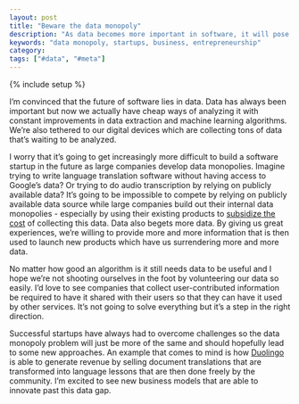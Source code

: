 ```yaml
---
layout: post
title: "Beware the data monopoly"
description: "As data becomes more important in software, it will pose a challenge for startups that do not have access to this data."
keywords: "data monopoly, startups, business, entrepreneurship"
category:
tags: ["#data", "#meta"]
---
```

{% include setup %}
<p>I’m convinced that the future of software lies in data. Data has always been important but now we actually have cheap ways of analyzing it with constant improvements in data extraction and machine learning algorithms. We’re also tethered to our digital devices which are collecting tons of data that’s waiting to be analyzed.</p>

<p>I worry that it’s going to get increasingly more difficult to build a software startup in the future as large companies develop data monopolies. Imagine trying to write language translation software without having access to Google’s data? Or trying to do audio transcription by relying on publicly available data? It’s going to be impossible to compete by relying on publicly available data source while large companies build out their internal data monopolies - especially by using their existing products to <a href="http://www.infoworld.com/t/data-management/google-wants-your-phonemes-539" target="_blank">subsidize the cost</a> of collecting this data. Data also begets more data. By giving us great experiences, we’re willing to provide more and more information that is then used to launch new products which have us surrendering more and more data.</p>

<p>No matter how good an algorithm is it still needs data to be useful and I hope we’re not shooting ourselves in the foot by volunteering our data so easily. I’d love to see companies that collect user-contributed information be required to have it shared with their users so that they can have it used by other services. It’s not going to solve everything but it’s a step in the right direction.</p>

<p>Successful startups have always had to overcome challenges so the data monopoly problem will just be more of the same and should hopefully lead to some new approaches. An example that comes to mind is how <a href="http://www.duolingo.com/" target="_blank">Duolingo</a> is able to generate revenue by selling document translations that are transformed into language lessons that are then done freely by the community. I’m excited to see new business models that are able to innovate past this data gap.</p>
